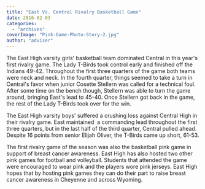 ```yaml
---
title: "East Vs. Central Rivalry Basketball Game"
date: 2016-02-03
categories: 
  - "archives"
coverImage: "Pink-Game-Photo-Story-2.jpg"
author: "adviser"
---
```


The East High varsity girls' basketball team dominated Central in this year's first rivalry game. The Lady T-Birds took control early and finished off the Indians 49-42. Throughout the first three quarters of the game both teams were neck and neck. In the fourth quarter, things seemed to take a turn in Central's favor when junior Cosette Stellern was called for a technical foul. After some time on the bench though, Stellern was able to turn the game around, bringing East's lead to 45-40. Once Stellern got back in the game, the rest of the Lady T-Birds took over for the win.

The East High varsity boys' suffered a crushing loss against Central High in their rivalry game. East maintained  a commanding lead throughout the first three quarters, but in the last half of the third quarter, Central pulled ahead. Despite 16 points from senior Elijah Oliver, the T-Birds came up short, 61-53.

The first rivalry game of the season was also the basketball pink game in support of breast cancer awareness. East High has also hosted two other pink games for football and volleyball. Students that attended the game were encouraged to wear pink and the players wore pink jerseys. East High hopes that by hosting pink games they can do their part to raise breast cancer awareness in Cheyenne and across Wyoming.

